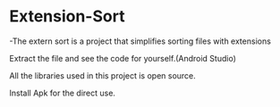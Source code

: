 # Extension-Sort


-The extern sort is a project that simplifies sorting files with extensions

Extract the file and see the code for yourself.(Android Studio)

All the libraries used in this project is open source.

Install Apk for the direct use.
